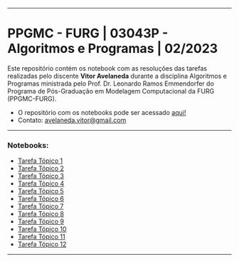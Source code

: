 ------------------------------------------------------------------------------------------------------------------
# PPGMC - FURG | 03043P - Algoritmos e Programas | 02/2023

Este repositório contém os notebook com as resoluções das tarefas realizadas pelo discente **Vitor Avelaneda** durante a disciplina Algoritmos e Programas ministrada pelo Prof. Dr. Leonardo Ramos Emmendorfer do Programa de Pós-Graduação em Modelagem Computacional da FURG (PPGMC-FURG).

* O repositório com os notebooks pode ser acessado [aqui!](https://github.com/vitoravelaneda/03043P-Algoritmos_e_Programas-PPGMC-FURG)
* Contato: avelaneda.vitor@gmail.com

------------------------------------------------------------------------------------------------------------------

### Notebooks:
* [Tarefa Tópico 1]()
* [Tarefa Tópico 2]()
* [Tarefa Tópico 3](https://github.com/vitoravelaneda/03043P-Algoritmos_e_Programas-PPGMC-FURG](https://github.com/vitoravelaneda/03043P-Algoritmos_e_Programas-PPGMC-FURG/blob/main/notebooks/tarefa_topico_3.ipynb)https://github.com/vitoravelaneda/03043P-Algoritmos_e_Programas-PPGMC-FURG/blob/main/notebooks/tarefa_topico_3.ipynb)
* [Tarefa Tópico 4]()
* [Tarefa Tópico 5]()
* [Tarefa Tópico 6]()
* [Tarefa Tópico 7]()
* [Tarefa Tópico 8]()
* [Tarefa Tópico 9]()
* [Tarefa Tópico 10]()
* [Tarefa Tópico 11]()
* [Tarefa Tópico 12]()

------------------------------------------------------------------------------------------------------------------
